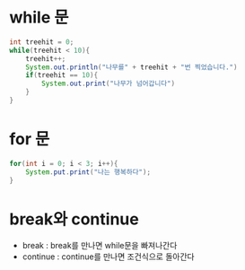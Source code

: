 # while 문
```java
int treehit = 0;
while(treehit < 10){
    treehit++;
    System.out.println("나무를" + treehit + "번 찍었습니다.")
    if(treehit == 10){
        System.out.print("나무가 넘어갑니다")
    }
}
```

# for 문
```java
for(int i = 0; i < 3; i++){
    System.put.print("나는 행복하다");
}
```

# break와 continue
- break : break를 만나면 while문을 빠져나간다
- continue : continue를 만나면 조건식으로 돌아간다